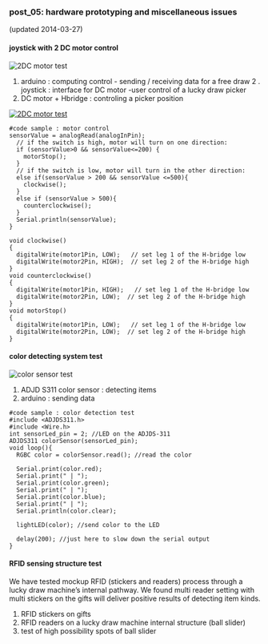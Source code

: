 ### post_05: hardware prototyping and miscellaneous issues

(updated 2014-03-27)

#### joystick with 2 DC motor control

![2DC motor test](https://raw.github.com/randomwalks/devart-template/master/project_images/hardwarePrototyping_000.jpg "2DC motor control test")

1. arduino : computing control - sending / receiving data for a free draw
2 . joystick : interface for DC motor -user control of a lucky draw picker
3. DC motor + Hbridge : controling a picker position

[![2DC motor test](http://img.youtube.com/vi/UFISVXR65ws/0.jpg)](https://www.youtube.com/watch?v=UFISVXR65ws)

```
#code sample : motor control
sensorValue = analogRead(analogInPin);
  // if the switch is high, motor will turn on one direction:
  if (sensorValue>0 && sensorValue<=200) {
	motorStop();
  }
  // if the switch is low, motor will turn in the other direction:
  else if(sensorValue > 200 && sensorValue <=500){
	clockwise();
  }
  else if (sensorValue > 500){
	counterclockwise();
  }
  Serial.println(sensorValue);  
}

void clockwise()
{
  digitalWrite(motor1Pin, LOW);   // set leg 1 of the H-bridge low
  digitalWrite(motor2Pin, HIGH);  // set leg 2 of the H-bridge high
}
void counterclockwise()
{
  digitalWrite(motor1Pin, HIGH);   // set leg 1 of the H-bridge low
  digitalWrite(motor2Pin, LOW);  // set leg 2 of the H-bridge high
}
void motorStop()
{
  digitalWrite(motor1Pin, LOW);   // set leg 1 of the H-bridge low
  digitalWrite(motor2Pin, LOW);  // set leg 2 of the H-bridge high
}
```

#### color detecting system test
![color sensor test](https://raw.github.com/randomwalks/devart-template/master/project_images/hardware_colorSensingTEST.jpg "color sensor test")

1. ADJD S311 color sensor : detecting items
2. arduino : sending data

```
#code sample : color detection test
#include <ADJDS311.h>
#include <Wire.h>
int sensorLed_pin = 2; //LED on the ADJDS-311
ADJDS311 colorSensor(sensorLed_pin);
void loop(){
  RGBC color = colorSensor.read(); //read the color
 
  Serial.print(color.red);
  Serial.print(" | ");
  Serial.print(color.green);
  Serial.print(" | ");
  Serial.print(color.blue);
  Serial.print(" | ");
  Serial.println(color.clear);
 
  lightLED(color); //send color to the LED
 
  delay(200); //just here to slow down the serial output
}

```
#### RFID sensing structure test
We have tested mockup RFID (stickers and readers) process through a lucky draw machine’s internal pathway. We found multi reader setting with multi stickers on the gifts will deliver positive results of detecting item kinds.

1. RFID stickers on gifts
2. RFID readers on a lucky draw machine internal structure (ball slider)
3. test of high possibility spots of ball slider
